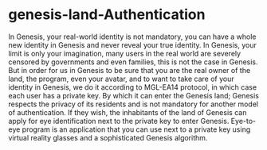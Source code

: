 # genesis-land-Authentication
In Genesis, your real-world identity is not mandatory, you can have a whole new identity in Genesis and never reveal your true identity.
In Genesis, your limit is only your imagination, many users in the real world are severely censored by governments and even families, this is not the case in Genesis.
But in order for us in Genesis to be sure that you are the real owner of the land, the program, even your avatar, and to want to take care of your identity in Genesis, we do it according to MGL-EA14 protocol, in which case each user has a private key. By which it can enter the Genesis land;
Genesis respects the privacy of its residents and is not mandatory for another model of authentication. If they wish, the inhabitants of the land of Genesis can apply for eye identification next to the private key to enter Genesis.
Eye-to-eye program is an application that you can use next to a private key using virtual reality glasses and a sophisticated Genesis algorithm.
